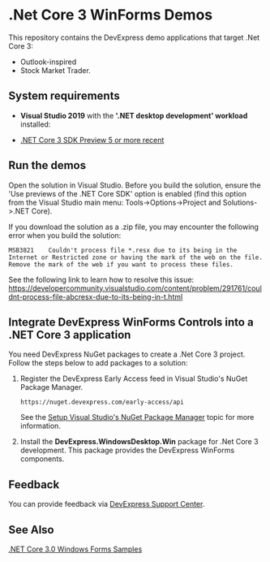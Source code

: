 # .Net Core 3 WinForms Demos
 
This repository contains the DevExpress demo applications that target .Net Core 3: 
- Outlook-inspired 
- Stock Market Trader.
 
## System requirements
- **Visual Studio 2019** with the **'.NET desktop development' workload** installed:
 
- [.NET Core 3 SDK Preview 5 or more recent](https://dotnet.microsoft.com/download/dotnet-core/3.0)
 
 

## Run the demos

Open the solution in Visual Studio. 
Before you build the solution, ensure the 'Use previews of the .NET Core SDK' option is enabled (find this option from the Visual Studio main menu: Tools->Options->Project and Solutions->.NET Core).

If you download the solution as a .zip file, you may encounter the following error when you build the solution:

`MSB3821	Couldn't process file *.resx due to its being in the Internet or Restricted zone or having the mark of the web on the file. Remove the mark of the web if you want to process these files.`

See the following link to learn how to resolve this issue:
https://developercommunity.visualstudio.com/content/problem/291761/couldnt-process-file-abcresx-due-to-its-being-in-t.html
 
## Integrate DevExpress WinForms Controls into a .NET Core 3 application
 
You need DevExpress NuGet packages to create a .Net Core 3 project. Follow the steps below to add packages to a solution:
 
1. Register the DevExpress Early Access feed in Visual Studio's NuGet Package Manager.
 
    `https://nuget.devexpress.com/early-access/api`
 
    See the [Setup Visual Studio's NuGet Package Manager](https://docs.devexpress.com/GeneralInformation/116698/installation/install-devexpress-controls-using-nuget-packages/setup-visual-studio%27s-nuget-package-manager) topic for more information.
 

1. Install the **DevExpress.WindowsDesktop.Win** package for .Net Core 3 development. This package provides the DevExpress WinForms components.
 
## Feedback
 
You can provide feedback via [DevExpress Support Center](https://www.devexpress.com/Support/Center/Question/Create).
 
## See Also
 
[.NET Core 3.0 Windows Forms Samples](https://github.com/dotnet/samples/tree/master/windowsforms)
